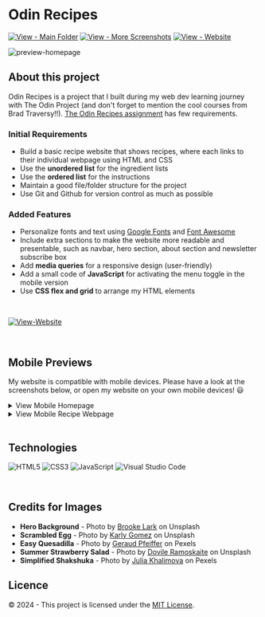 # Odin Recipes

[![View - Main Folder](https://img.shields.io/badge/View-Main_Folder-06816E?logo=GitHub)](https://github.com/chanronnie/the-odin-project)
[![View - More Screenshots](https://img.shields.io/badge/View-More_Screenshots-D2649A?logo=GitHub)](./images/website-preview/)
[![View - Website ](https://img.shields.io/badge/View-Website-219C90)](https://chanronnie.github.io/the-odin-project/odin-recipes/)

<img src="./images/website-preview/preview-homepage.png" width="400" alt="preview-homepage">

## About this project

Odin Recipes is a project that I built during my web dev learning journey with The Odin Project (and don't forget to mention the cool courses from Brad Traversy!!). [The Odin Recipes assignment](https://www.theodinproject.com/lessons/foundations-recipes) has few requirements.

### Initial Requirements

- Build a basic recipe website that shows recipes, where each links to their individual webpage using HTML and CSS
- Use the **unordered list** for the ingredient lists
- Use the **ordered list** for the instructions
- Maintain a good file/folder structure for the project
- Use Git and Github for version control as much as possible

### Added Features

- Personalize fonts and text using [Google Fonts](https://fonts.google.com/) and [Font Awesome](https://fontawesome.com/)
- Include extra sections to make the website more readable and presentable, such as navbar, hero section, about section and newsletter subscribe box
- Add **media queries** for a responsive design (user-friendly)
- Add a small code of **JavaScript** for activating the menu toggle in the mobile version
- Use **CSS flex and grid** to arrange my HTML elements

<br>

[![View-Website ](https://img.shields.io/badge/View-Website-219C90?style=for-the-badge)](https://chanronnie.github.io/the-odin-project/odin-recipes/)

<br>

## Mobile Previews

My website is compatible with mobile devices. Please have a look at the screenshots below, or open my website on your own mobile devices! 😃

<details>
  <summary>View Mobile Homepage</summary>
<img src="./images/website-preview/preview-homepage-mobile.png" width="300" alt="Mobile Homepage Preview">
</details>

<details>
  <summary>View Mobile Recipe Webpage</summary>
<img src="./images/website-preview/preview-recipe-mobile.png" width="300" alt="Mobile Recipe Webpage">
</details>

<br>

## Technologies

![HTML5](https://img.shields.io/badge/html5-%23E34F26.svg?style=for-the-badge&logo=html5&logoColor=white) ![CSS3](https://img.shields.io/badge/css3-%231572B6.svg?style=for-the-badge&logo=css3&logoColor=white) ![JavaScript](https://img.shields.io/badge/javascript-%23323330.svg?style=for-the-badge&logo=javascript&logoColor=%23F7DF1E) ![Visual Studio Code](https://img.shields.io/badge/Visual%20Studio%20Code-0078d7.svg?style=for-the-badge&logo=visual-studio-code&logoColor=white)

<br>

## Credits for Images

- **Hero Background** - Photo by [Brooke Lark](https://unsplash.com/@brookelark) on Unsplash
- **Scrambled Egg** - Photo by [Karly Gomez](https://unsplash.com/@karlygomez) on Unsplash
- **Easy Quesadilla** - Photo by [Geraud Pfeiffer](https://www.pexels.com/@geraud-pfeiffer/) on Pexels
- **Summer Strawberry Salad** - Photo by [Dovile Ramoskaite](https://unsplash.com/@dovilerm) on Unsplash
- **Simplified Shakshuka** - Photo by [Julia Khalimova](https://www.pexels.com/@julia-khalimova-826746/) on Pexels

## Licence

&copy; 2024 - This project is licensed under the [MIT License](./LICENSE).
